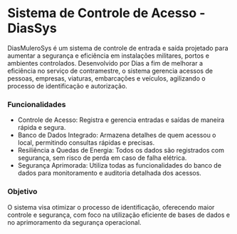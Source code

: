 <h1>Sistema de Controle de Acesso - DiasSys</h1>
DiasMuleroSys é um sistema de controle de entrada e saída projetado para aumentar a segurança e eficiência em instalações militares, portos e ambientes controlados. Desenvolvido por Dias a fim de melhorar a eficiência no serviço de contramestre, o sistema gerencia acessos de pessoas, empresas, viaturas, embarcações e veículos, agilizando o processo de identificação e autorização.

<h3>Funcionalidades</h3>
<ul>
  
<li>Controle de Acesso: Registra e gerencia entradas e saídas de maneira rápida e segura.</li>
<li>Banco de Dados Integrado: Armazena detalhes de quem acessou o local, permitindo consultas rápidas e precisas.</li>
<li>Resiliência a Quedas de Energia: Todos os dados são registrados com segurança, sem risco de perda em caso de falha elétrica.</li>
<li>Segurança Aprimorada: Utiliza todas as funcionalidades do banco de dados para monitoramento e auditoria detalhada dos acessos.</li>
</ul>

<h3>Objetivo</h3>
O sistema visa otimizar o processo de identificação, oferecendo maior controle e segurança, com foco na utilização eficiente de bases de dados e no aprimoramento da segurança operacional.
